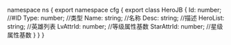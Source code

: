namespace ns {
	export namespace cfg {
		export class HeroJB {
			Id: number;		//#ID
			Type: number;		//类型
			Name: string;		//名称
			Desc: string;		//描述
			HeroList: string;		//英雄列表
			LvAttrId: number;		//等级属性基数
			StarAttrId: number;		//星级属性基数
		}
	}
}